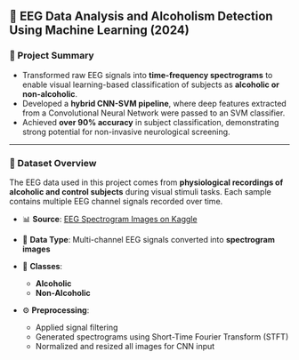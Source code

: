 ## 🧠 EEG Data Analysis and Alcoholism Detection Using Machine Learning (2024)

### 📌 Project Summary

* Transformed raw EEG signals into **time-frequency spectrograms** to enable visual learning-based classification of subjects as **alcoholic or non-alcoholic**.
* Developed a **hybrid CNN-SVM pipeline**, where deep features extracted from a Convolutional Neural Network were passed to an SVM classifier.
* Achieved **over 90% accuracy** in subject classification, demonstrating strong potential for non-invasive neurological screening.

---

### 📁 Dataset Overview

The EEG data used in this project comes from **physiological recordings of alcoholic and control subjects** during visual stimuli tasks. Each sample contains multiple EEG channel signals recorded over time.

* 📊 **Source**: [EEG Spectrogram Images on Kaggle](https://www.kaggle.com/datasets/sayeemmohammed/eeg-spectrogram-images)
* 🧠 **Data Type**: Multi-channel EEG signals converted into **spectrogram images**
* 🔢 **Classes**:

  * **Alcoholic**
  * **Non-Alcoholic**
* ⚙️ **Preprocessing**:

  * Applied signal filtering
  * Generated spectrograms using Short-Time Fourier Transform (STFT)
  * Normalized and resized all images for CNN input
